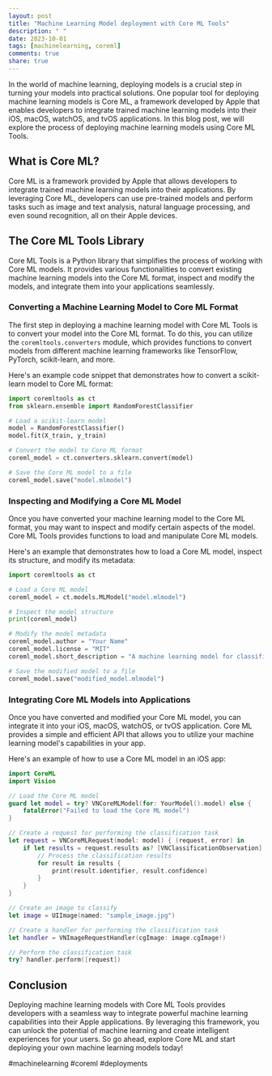 ```yaml
---
layout: post
title: "Machine Learning Model deployment with Core ML Tools"
description: " "
date: 2023-10-01
tags: [machinelearning, coreml]
comments: true
share: true
---
```


In the world of machine learning, deploying models is a crucial step in turning your models into practical solutions. One popular tool for deploying machine learning models is Core ML, a framework developed by Apple that enables developers to integrate trained machine learning models into their iOS, macOS, watchOS, and tvOS applications. In this blog post, we will explore the process of deploying machine learning models using Core ML Tools.

## What is Core ML?
Core ML is a framework provided by Apple that allows developers to integrate trained machine learning models into their applications. By leveraging Core ML, developers can use pre-trained models and perform tasks such as image and text analysis, natural language processing, and even sound recognition, all on their Apple devices.

## The Core ML Tools Library
Core ML Tools is a Python library that simplifies the process of working with Core ML models. It provides various functionalities to convert existing machine learning models into the Core ML format, inspect and modify the models, and integrate them into your applications seamlessly.

### Converting a Machine Learning Model to Core ML Format
The first step in deploying a machine learning model with Core ML Tools is to convert your model into the Core ML format. To do this, you can utilize the `coremltools.converters` module, which provides functions to convert models from different machine learning frameworks like TensorFlow, PyTorch, scikit-learn, and more.

Here's an example code snippet that demonstrates how to convert a scikit-learn model to Core ML format:

```python
import coremltools as ct
from sklearn.ensemble import RandomForestClassifier

# Load a scikit-learn model
model = RandomForestClassifier()
model.fit(X_train, y_train)

# Convert the model to Core ML format
coreml_model = ct.converters.sklearn.convert(model)

# Save the Core ML model to a file
coreml_model.save("model.mlmodel")
```

### Inspecting and Modifying a Core ML Model
Once you have converted your machine learning model to the Core ML format, you may want to inspect and modify certain aspects of the model. Core ML Tools provides functions to load and manipulate Core ML models.

Here's an example that demonstrates how to load a Core ML model, inspect its structure, and modify its metadata:

```python
import coremltools as ct

# Load a Core ML model
coreml_model = ct.models.MLModel("model.mlmodel")

# Inspect the model structure
print(coreml_model)

# Modify the model metadata
coreml_model.author = "Your Name"
coreml_model.license = "MIT"
coreml_model.short_description = "A machine learning model for classification"

# Save the modified model to a file
coreml_model.save("modified_model.mlmodel")
```

### Integrating Core ML Models into Applications
Once you have converted and modified your Core ML model, you can integrate it into your iOS, macOS, watchOS, or tvOS application. Core ML provides a simple and efficient API that allows you to utilize your machine learning model's capabilities in your app.

Here's an example of how to use a Core ML model in an iOS app:

```swift
import CoreML
import Vision

// Load the Core ML model
guard let model = try? VNCoreMLModel(for: YourModel().model) else {
    fatalError("Failed to load the Core ML model")
}

// Create a request for performing the classification task
let request = VNCoreMLRequest(model: model) { (request, error) in
    if let results = request.results as? [VNClassificationObservation] {
        // Process the classification results
        for result in results {
            print(result.identifier, result.confidence)
        }
    }
}

// Create an image to classify
let image = UIImage(named: "sample_image.jpg")

// Create a handler for performing the classification task
let handler = VNImageRequestHandler(cgImage: image.cgImage!)

// Perform the classification task
try? handler.perform([request])
```

## Conclusion
Deploying machine learning models with Core ML Tools provides developers with a seamless way to integrate powerful machine learning capabilities into their Apple applications. By leveraging this framework, you can unlock the potential of machine learning and create intelligent experiences for your users. So go ahead, explore Core ML and start deploying your own machine learning models today!

#machinelearning #coreml #deployments
